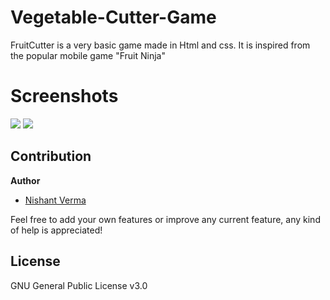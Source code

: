 # Vegetable-Cutter-Game
FruitCutter is a very basic game made in Html and css. It is inspired from the popular mobile game "Fruit Ninja"

# Screenshots

<p >
<img src="https://drive.google.com/open?id=1-zcwa4RR0gBhcW9MG34kLr_RX95hpEmU" />
<img src="https://drive.google.com/open?id=1qZS3dR8eO1IZQGekgasB4nfokYQ46S9W" />
</p>

## Contribution

**Author**

- [Nishant Verma](https://nverma12345.github.io/nishantverma.github.io/)


Feel free to add your own features or improve any current feature, any kind of help is appreciated!

## License
GNU General Public License v3.0
